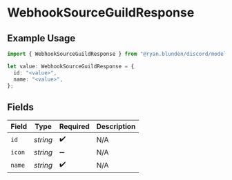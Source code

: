 # WebhookSourceGuildResponse

## Example Usage

```typescript
import { WebhookSourceGuildResponse } from "@ryan.blunden/discord/models/components";

let value: WebhookSourceGuildResponse = {
  id: "<value>",
  name: "<value>",
};
```

## Fields

| Field              | Type               | Required           | Description        |
| ------------------ | ------------------ | ------------------ | ------------------ |
| `id`               | *string*           | :heavy_check_mark: | N/A                |
| `icon`             | *string*           | :heavy_minus_sign: | N/A                |
| `name`             | *string*           | :heavy_check_mark: | N/A                |
